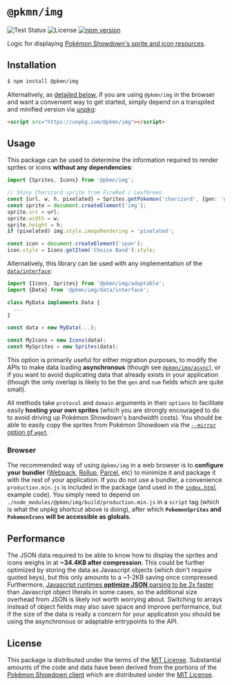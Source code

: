 # `@pkmn/img`

![Test Status](https://github.com/pkmn/ps/workflows/Tests/badge.svg)
![License](https://img.shields.io/badge/License-MIT-blue.svg)
[![npm version](https://img.shields.io/npm/v/@pkmn/img.svg)](https://www.npmjs.com/package/@pkmn/view)

Logic for displaying [Pokémon Showdown's sprite and icon resources](https://pkmn.github.io/ps/img).

## Installation

```sh
$ npm install @pkmn/img
```

Alternatively, as [detailed below](#browser), if you are using `@pkmn/img` in the browser and want a
convenient way to get started, simply depend on a transpiled and minified version via
[unpkg](https://unpkg.com/):

```html
<script src="https://unpkg.com/@pkmn/img"></script>
```

## Usage

This package can be used to determine the information required to render sprites or icons
**without any dependencies**:

```ts
import {Sprites, Icons} from '@pkmn/img';

// Shiny Charizard sprite from FireRed / LeafGreen
const {url, w, h, pixelated} = Sprites.getPokemon('charizard', {gen: 'gen3frlg', shiny: true});
const sprite = document.createElement('img');
sprite.src = url;
sprite.width = w;
sprite.height = h;
if (pixelated) img.style.imageRendering = 'pixelated';

const icon = document.createElement('span');
icon.style = Icons.getItem('Choice Band').style;
```

Alternatively, this library can be used with any implementation of the
[`data/interface`](src/data/interface.ts):

```ts
import {Icons, Sprites} from '@pkmn/img/adaptable';
import {Data} from '@pkmn/img/data/interface';

class MyData implements Data {
  ...
}

const data = new MyData(...);

const MyIcons = new Icons(data);
const MySprites = new Sprites(data);
```

This option is primarily useful for either migration purposes, to modify the APIs to make data
loading **asynchronous** (though see [`@pkmn/img/async`](src/async.ts)), or if you want to avoid
duplicating data that already exists in your application (though the only overlap is likely to be
the `gen` and `num` fields which are quite small).

All methods take `protocol` and `domain` arguments in their `options` to facilitate easily **hosting
your own sprites** (which you are strongly encouraged to do to avoid driving up Pokémon Showdown's
bandwidth costs). You should be able to easily copy the sprites from Pokémon Showdown via the
[`--mirror` option of
`wget`](https://www.gnu.org/software/wget/manual/html_node/Recursive-Retrieval-Options.html).

### Browser

The recommended way of using `@pkmn/img` in a web browser is to **configure your bundler**
([Webpack](https://webpack.js.org/), [Rollup](https://rollupjs.org/),
[Parcel](https://parceljs.org/), etc) to minimize it and package it with the rest of your
application. If you do not use a bundler, a convenience `production.min.js` is included in the
package (and used in the [`index.html`](index.html) example code). You simply need to depend on
`./node_modules/@pkmn/img/build/production.min.js` in a `script` tag (which is what the unpkg
shortcut above is doing), after which **`PokemonSprites` and `PokemonIcons` will be accessible as
globals.**

## Performance

The JSON data required to be able to know how to display the sprites and icons weighs in at
**~34.4KB after compression**. This could be further optimized by storing the data as Javascript
objects (which don't require quoted keys), but this only amounts to a ~1-2KB saving once compressed.
Furthermore, [Javascript runtimes **optimize JSON** parsing to be 2x
faster](https://github.com/GoogleChromeLabs/json-parse-benchmark) than Javascript object literals in
some cases, so the additional size overhead from JSON is likely not worth worrying about. Switching
to arrays instead of object fields may also save space and improve performance, but if the size of
the data is really a concern for your application you should be using the asynchronous or adaptable
entrypoints to the API.

## License

This package is distributed under the terms of the [MIT License](LICENSE). Substantial amounts of
the code and data have been derived from the portions of the [Pokémon Showdown
client](https://github.com/smogon/pokemon-showdown-client) which are distributed under the [MIT
License](https://github.com/smogon/pokemon-showdown-client/blob/master/src/battle.ts#L6).

